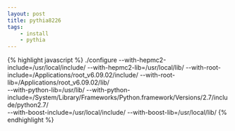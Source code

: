 ```yaml
---
layout: post
title: pythia8226
tags: 
    - install
    - pythia
---
```


{% highlight javascript %}
./configure 
--with-hepmc2-include=/usr/local/include/ --with-hepmc2-lib=/usr/local/lib/ 
--with-root-include=/Applications/root_v6.09.02/include/ --with-root-lib=/Applications/root_v6.09.02/lib/   
--with-python-lib=/usr/lib/  --with-python-include=/System/Library/Frameworks/Python.framework/Versions/2.7/include/python2.7/  
--with-boost-include=/usr/local/include/ --with-boost-lib=/usr/local/lib/
{% endhighlight %}
